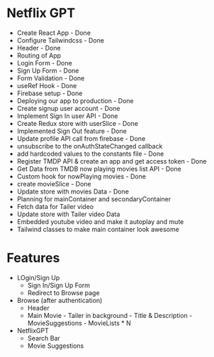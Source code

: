 # Netflix GPT

- Create React App - Done
- Configure Tailwindcss - Done
- Header - Done
- Routing of App
- Login Form - Done
- Sign Up Form - Done
- Form Validation - Done
- useRef Hook - Done
- Firebase setup - Done
- Deploying our app to production - Done
- Create signup user account - Done
- Implement Sign In user API - Done
- Create Redux store with userSlice - Done
- Implemented Sign Out feature - Done
- Update profile API call from firebase - Done
- unsubscribe to the onAuthStateChanged callback
- add hardcoded values to the constants file - Done
- Register TMDP API & create an app and get access token - Done
- Get Data from TMDB now playing movies list API - Done
- Custom hook for nowPlaying movies - Done
- create movieSlice - Done
- Update store with movies Data - Done
- Planning for mainContainer and secondaryContainer
- Fetch data for Tailer video
- Update store with Tailer video Data
- Embedded youtube video and make it autoplay and mute
- Tailwind classes to make main container look awesome

# Features

- LOgin/Sign Up
  - Sign In/Sign Up Form
  - Redirect to Browse page
- Browse (after authentication)
  - Header
  - Main Movie - Tailer in background - Title & Description - MovieSuggestions - MovieLists \* N
- NetflixGPT
  - Search Bar
  - Movie Suggestions
